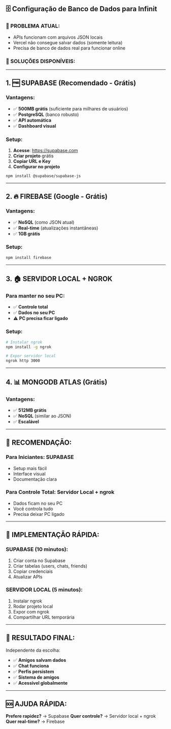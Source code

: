 ## 🗄️ Configuração de Banco de Dados para Infinit

### 🎯 PROBLEMA ATUAL:
- APIs funcionam com arquivos JSON locais
- Vercel não consegue salvar dados (somente leitura)
- Precisa de banco de dados real para funcionar online

### 🚀 SOLUÇÕES DISPONÍVEIS:

---

## 1. 🆓 SUPABASE (Recomendado - Grátis)

### Vantagens:
- ✅ **500MB grátis** (suficiente para milhares de usuários)
- ✅ **PostgreSQL** (banco robusto)
- ✅ **API automática** 
- ✅ **Dashboard visual**

### Setup:
1. **Acesse**: https://supabase.com
2. **Criar projeto** grátis
3. **Copiar URL e Key**
4. **Configurar no projeto**

```bash
npm install @supabase/supabase-js
```

---

## 2. 🔥 FIREBASE (Google - Grátis)

### Vantagens:
- ✅ **NoSQL** (como JSON atual)
- ✅ **Real-time** (atualizações instantâneas)
- ✅ **1GB grátis**

### Setup:
```bash
npm install firebase
```

---

## 3. 🏠 SERVIDOR LOCAL + NGROK

### Para manter no seu PC:
- ✅ **Controle total**
- ✅ **Dados no seu PC**
- ⚠️ **PC precisa ficar ligado**

### Setup:
```bash
# Instalar ngrok
npm install -g ngrok

# Expor servidor local
ngrok http 3000
```

---

## 4. 📊 MONGODB ATLAS (Grátis)

### Vantagens:
- ✅ **512MB grátis**
- ✅ **NoSQL** (similar ao JSON)
- ✅ **Escalável**

---

## 🎯 RECOMENDAÇÃO:

### Para Iniciantes: **SUPABASE**
- Setup mais fácil
- Interface visual
- Documentação clara

### Para Controle Total: **Servidor Local + ngrok**
- Dados ficam no seu PC
- Você controla tudo
- Precisa deixar PC ligado

---

## 🔧 IMPLEMENTAÇÃO RÁPIDA:

### SUPABASE (10 minutos):
1. Criar conta no Supabase
2. Criar tabelas (users, chats, friends)
3. Copiar credenciais
4. Atualizar APIs

### SERVIDOR LOCAL (5 minutos):
1. Instalar ngrok
2. Rodar projeto local
3. Expor com ngrok
4. Compartilhar URL temporária

---

## 📱 RESULTADO FINAL:

Independente da escolha:
- ✅ **Amigos salvam dados**
- ✅ **Chat funciona**
- ✅ **Perfis persistem**
- ✅ **Sistema de amigos**
- ✅ **Acessível globalmente**

---

## 🆘 AJUDA RÁPIDA:

**Prefere rapidez?** → Supabase
**Quer controle?** → Servidor local + ngrok
**Quer real-time?** → Firebase
